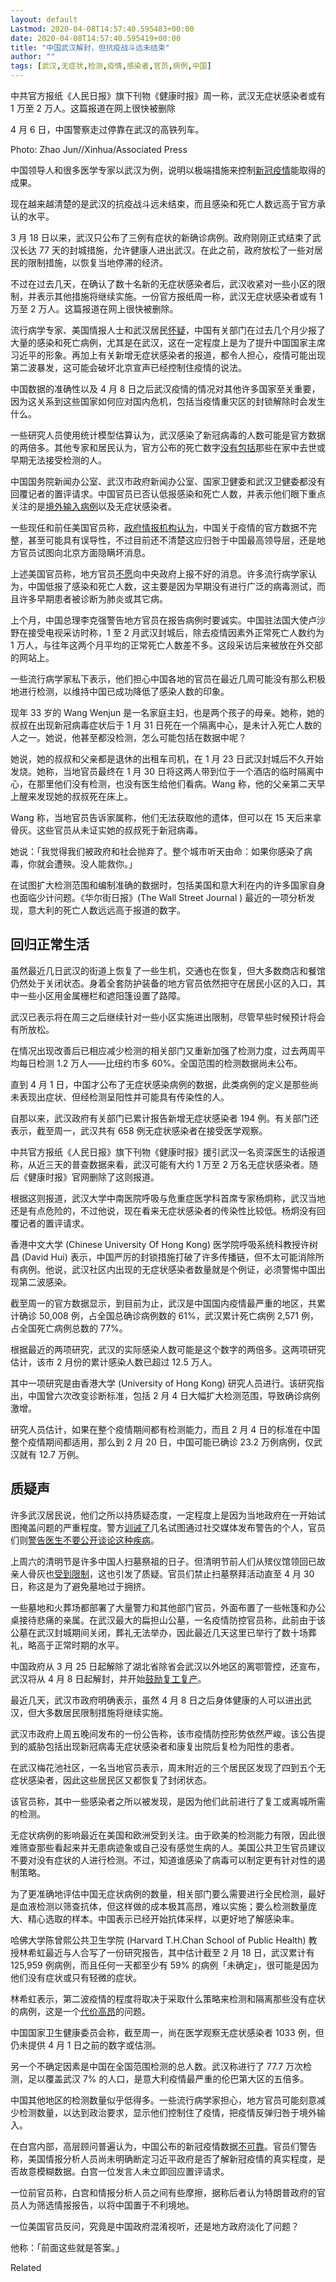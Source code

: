```yaml
---
layout: default
Lastmod: 2020-04-08T14:57:40.595483+00:00
date: 2020-04-08T14:57:40.595419+00:00
title: "中国武汉解封，但抗疫战斗远未结束"
author: ""
tags: [武汉,无症状,检测,疫情,感染者,官员,病例,中国]
---
```


中共官方报纸《人民日报》旗下刊物《健康时报》周一称，武汉无症状感染者或有 1 万至 2 万人。这篇报道在网上很快被删除

4 月 6 日，中国警察走过停靠在武汉的高铁列车。

Photo: Zhao Jun//Xinhua/Associated Press

中国领导人和很多医学专家以武汉为例，说明以极端措施来控制[新冠疫情](https://nei.st/tag/the-coronavirus-crisis)能取得的成果。

现在越来越清楚的是武汉的抗疫战斗远未结束，而且感染和死亡人数远高于官方承认的水平。

3 月 18 日以来，武汉只公布了三例有症状的新确诊病例。政府刚刚正式结束了武汉长达 77 天的封城措施，允许健康人进出武汉。在此之前，政府放松了一些对居民的限制措施，以恢复当地停滞的经济。

不过在过去几天，在确认了数十名新的无症状感染者后，武汉收紧对一些小区的限制，并表示其他措施将继续实施。一份官方报纸周一称，武汉无症状感染者或有 1 万至 2 万人。这篇报道在网上很快被删除。

流行病学专家、美国情报人士和武汉居民[怀疑](https://nei.st/medium/nytimes/survivors-fume-as-china-insists-on-quiet-burials)，中国有关部门在过去几个月少报了大量的感染和死亡病例，尤其是在武汉，这在一定程度上是为了提升中国国家主席习近平的形象。再加上有关新增无症状感染者的报道，都令人担心，疫情可能出现第二波暴发，这可能会破坏北京宣声已经控制住疫情的说法。

中国数据的准确性以及 4 月 8 日之后武汉疫情的情况对其他许多国家至关重要，因为这关系到这些国家如何应对国内危机，包括当疫情重灾区的封锁解除时会发生什么。

一些研究人员使用统计模型估算认为，武汉感染了新冠病毒的人数可能是官方数据的两倍多。其他专家和居民认为，官方公布的死亡数字[没有包括](https://nei.st/medium/initium/wuhan-pneumonia-forgotten-patients)那些在家中去世或早期无法接受检测的人。

中国国务院新闻办公室、武汉市政府新闻办公室、国家卫健委和武汉卫健委都没有回覆记者的置评请求。中国官员已否认低报感染和死亡人数，并表示他们眼下重点关注的是[境外输入病例](https://nei.st/medium/wsj/chinas-coronavirus-war-targets-a-new-threat-foreigners)以及无症状感染者。

一些现任和前任美国官员称，[政府情报机构认为](https://nei.st/medium/nytimes/cia-seeks-to-verify-virus-totals-in-china-dismissing-official-tallies)，中国关于疫情的官方数据不完整，甚至可能具有误导性，不过目前还不清楚这应归咎于中国最高领导层，还是地方官员试图向北京方面隐瞒坏消息。

上述美国官员称，地方官员[不愿](https://nei.st/medium/initium/zhouxueguang-epidemics-and-chinese-bureaucracy)向中央政府上报不好的消息。许多流行病学家认为，中国低报了感染和死亡人数，这主要是因为早期没有进行广泛的病毒测试，而且许多早期患者被诊断为肺炎或其它病。

上个月，中国总理李克强警告地方官员在报告病例时要诚实。中国驻法国大使卢沙野在接受电视采访时称，1 至 2 月武汉封城后，除去疫情因素外正常死亡人数约为 1 万人，与往年这两个月平均的正常死亡人数差不多。这段采访后来被放在外交部的网站上。

一些流行病学家私下表示，他们担心中国各地的官员在最近几周可能没有那么积极地进行检测，以维持中国已成功降低了感染人数的印象。

现年 33 岁的 Wang Wenjun 是一名家庭主妇，也是两个孩子的母亲。她称，她的叔叔在出现新冠病毒症状后于 1 月 31 日死在一个隔离中心，是未计入死亡人数的人之一。她说，他甚至都没检测，怎么可能包括在数据中呢？

她说，她的叔叔和父亲都是退休的出租车司机，在 1 月 23 日武汉封城后不久开始发烧。她称，当地官员最终在 1 月 30 日将这两人带到位于一个酒店的临时隔离中心，在那里他们没有检测，也没有医生给他们看病。Wang 称，他的父亲第二天早上醒来发现她的叔叔死在床上。

Wang 称，当地官员告诉家属称，他们无法获取他的遗体，但可以在 15 天后来拿骨灰。这些官员从未证实她的叔叔死于新冠病毒。

她说：「我觉得我们被政府和社会抛弃了。整个城市听天由命：如果你感染了病毒，你就会遭殃。没人能救你。」

在试图扩大检测范围和编制准确的数据时，包括美国和意大利在内的许多国家自身也面临少计问题。《华尔街日报》(The Wall Street Journal ) 最近的一项分析发现，意大利的死亡人数远远高于报道的数字。

回归正常生活
------

虽然最近几日武汉的街道上恢复了一些生机，交通也在恢复，但大多数商店和餐馆仍然处于关闭状态。身着全套防护装备的地方官员依然把守在居民小区的入口，其中一些小区用金属栅栏和遮阳篷设置了路障。

武汉已表示将在周三之后继续针对一些小区实施进出限制，尽管早些时候预计将会有所放松。

在情况出现改善后已相应减少检测的相关部门又重新加强了检测力度，过去两周平均每日检测 1.2 万人——比纽约市多 60%。全国范围的检测数据尚未公布。

直到 4 月 1 日，中国才公布了无症状感染病例的数据，此类病例的定义是那些尚未表现出症状、但经检测呈阳性并可能具有传染性的人。

自那以来，武汉政府有关部门已累计报告新增无症状感染者 194 例。有关部门还表示，截至周一，武汉共有 658 例无症状感染者在接受医学观察。

中共官方报纸《人民日报》旗下刊物《健康时报》援引武汉一名资深医生的话报道称，从近三天的普查数据来看，武汉可能有大约 1 万至 2 万名无症状感染者。随后《健康时报》官网删除了这则报道。

根据这则报道，武汉大学中南医院呼吸与危重症医学科首席专家杨炯称，武汉当地还是有点危险的，不过他说，现在看来无症状感染者的传染性比较低。杨炯没有回覆记者的置评请求。

香港中文大学 (Chinese University Of Hong Kong) 医学院呼吸系统科教授许树昌 (David Hui) 表示，中国严厉的封锁措施打破了许多传播链，但不太可能消除所有病例。他说，武汉社区内出现的无症状感染者数量就是个例证，必须警惕中国出现第二波感染。

截至周一的官方数据显示，到目前为止，武汉是中国国内疫情最严重的地区，共累计确诊 50,008 例，占全国总确诊病例数的 61%，武汉累计死亡病例 2,571 例，占全国死亡病例总数的 77%。

根据最近的两项研究，武汉的实际感染人数可能是这个数字的两倍多。这两项研究估计，该市 2 月份的累计感染人数已超过 12.5 万人。

其中一项研究是由香港大学 (University of Hong Kong) 研究人员进行。该研究指出，中国曾六次改变诊断标准，包括 2 月 4 日大幅扩大检测范围，导致确诊病例激增。

研究人员估计，如果在整个疫情期间都有检测能力，而且 2 月 4 日的标准在中国整个疫情期间都适用，那么到 2 月 20 日，中国可能已确诊 23.2 万例病例，仅武汉就有 12.7 万例。

质疑声
---

许多武汉居民说，他们之所以持质疑态度，一定程度上是因为当地政府在一开始试图掩盖问题的严重程度。警方[训诫了](https://nei.st/medium/nytimes/online-revolt-in-china-as-a-doctor-is-lionized)几名试图通过社交媒体发布警告的个人，官员们则[警告医生不要公开谈论这种疾病](https://nei.st/medium/xgxjeexu4ikrbtdtwfi79q)。

上周六的清明节是许多中国人扫墓祭祖的日子。但清明节前人们从殡仪馆领回已故亲人骨灰也[受到限制](https://nei.st/medium/nytimes/survivors-fume-as-china-insists-on-quiet-burials)，这也引发了质疑。官员们禁止扫墓祭拜活动直至 4 月 30 日，称这是为了避免墓地过于拥挤。

一些墓地和火葬场都部署了大量警力和其他部门官员，外面布置了一些帐篷和办公桌接待悲痛的亲属。在武汉最大的扁担山公墓，一名疫情防控官员称，此前由于该公墓在武汉封城期间关闭，葬礼无法举办，因此最近几天这里已举行了数十场葬礼，略高于正常时期的水平。

中国政府从 3 月 25 日起解除了湖北省除省会武汉以外地区的离鄂管控，还宣布，武汉将从 4 月 8 日起解封，并开始[鼓励复工复产](https://nei.st/medium/yimag/uapiyb9myocwsonvgb07a1)。

最近几天，武汉市政府明确表示，虽然 4 月 8 日之后身体健康的人可以进出武汉，但大多数居民限制措施将继续实施。

武汉市政府上周五晚间发布的一份公告称，该市疫情防控形势依然严峻。该公告提到的威胁包括出现新冠病毒无症状感染者和康复出院后复检为阳性的患者。

在武汉梅花池社区，一名当地官员表示，周末附近的三个居民区发现了四到五个无症状感染者，因此这些居民区又都恢复了封闭状态。

该官员称，其中一些感染者之所以被发现，是因为他们此前进行了复工或离城所需的检测。

无症状病例的影响最近在美国和欧洲受到关注。由于欧美的检测能力有限，因此很难筛查那些看起来并无患病迹象或自己没有感觉生病的人。美国公共卫生官员建议不要对没有症状的人进行检测。不过，知道谁感染了病毒可以制定更有针对性的遏制策略。

为了更准确地评估中国无症状病例的数量，相关部门要么需要进行全民检测，最好是血液检测以筛查抗体，但这样做的成本极其高昂，难以实施；要么检测数量庞大、精心选取的样本。中国表示已经开始抗体采样，以更好地了解感染率。

哈佛大学陈曾熙公共卫生学院 (Harvard T.H.Chan School of Public Health) 教授林希虹最近与人合写了一份研究报告，其中估计截至 2 月 18 日，武汉累计有 125,959 例病例，而且任何一天都至少有 59% 的病例「未确定」，很可能是因为他们没有症状或只有轻微的症状。

林希虹表示，第二波疫情的程度将取决于采取什么策略来检测和隔离那些没有症状的病例，这是一个[代价高昂](https://nei.st/medium/economist/the-pandemic-closed)的问题。

中国国家卫生健康委员会称，截至周一，尚在医学观察无症状感染者 1033 例，但仍未提供 4 月 1 日之前的数字或估测。

另一个不确定因素是中国在全国范围检测的总人数。武汉称进行了 77.7 万次检测，足以覆盖武汉 7% 的人口，是意大利疫情最严重的伦巴第大区的五倍多。

中国其他地区的检测数量似乎低得多。一些流行病学家担心，地方官员可能刻意减少检测数量，以达到政治要求，显示他们控制住了疫情，把疫情反弹归咎于境外输入。

在白宫内部，高层顾问普遍认为，中国公布的新冠疫情数据[不可靠](https://nei.st/medium/nytimes/cia-seeks-to-verify-virus-totals-in-china-dismissing-official-tallies)。官员们警告称，美国情报分析人员尚未明确断定习近平政府是否了解新冠疫情的真实程度，是否故意模糊数据。白宫一位发言人未立即回应置评请求。

一位前官员称，白宫和情报分析人员之间有些摩擦，据称后者认为特朗普政府的官员人为筛选情报报告，以将中国置于不利境地。

一位美国官员反问，究竟是中国政府混淆视听，还是地方政府淡化了问题？

他称：「前面这些就是答案。」

Related

